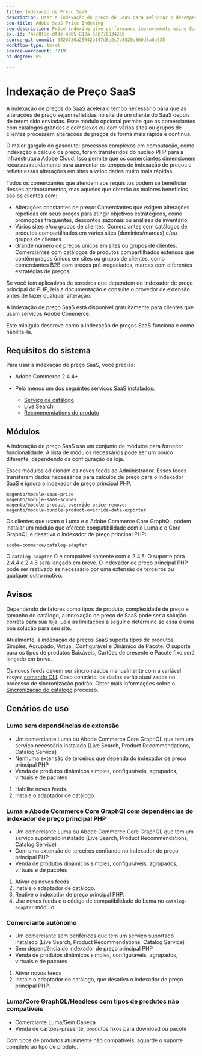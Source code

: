 ```yaml
---
title: Indexação de Preço SaaS
description: Usar a indexação de preço de SaaS para melhorar o desempenho
seo-title: Adobe SaaS Price Indexing
seo-description: Price indexing give performance improvements using SaaS infrastructure
exl-id: 747c0f3e-dfde-4365-812a-5ab7768342ab
source-git-commit: 3820736a25942b147d6e2c7b8820c360d6a0a535
workflow-type: tm+mt
source-wordcount: '719'
ht-degree: 0%

---
```


# Indexação de Preço SaaS

A indexação de preços do SaaS acelera o tempo necessário para que as alterações de preço sejam refletidas no site de um cliente do SaaS depois de terem sido enviadas. Esse módulo opcional permite que os comerciantes com catálogos grandes e complexos ou com vários sites ou grupos de clientes processem alterações de preços de forma mais rápida e contínua.

O maior gargalo do gasoduto: processos complexos em computação, como indexação e cálculo de preço, foram transferidos do núcleo PHP para a infraestrutura Adobe Cloud. Isso permite que os comerciantes dimensionem recursos rapidamente para aumentar os tempos de indexação de preços e refletir essas alterações em sites a velocidades muito mais rápidas.

Todos os comerciantes que atendem aos requisitos podem se beneficiar desses aprimoramentos, mas aqueles que obterão os maiores benefícios são os clientes com:

* Alterações constantes de preço: Comerciantes que exigem alterações repetidas em seus preços para atingir objetivos estratégicos, como promoções frequentes, descontos sazonais ou análises de inventário.
* Vários sites e/ou grupos de clientes: Comerciantes com catálogos de produtos compartilhados em vários sites (domínios/marcas) e/ou grupos de clientes.
* Grande número de preços únicos em sites ou grupos de clientes: Comerciantes com catálogos de produtos compartilhados extensos que contêm preços únicos em sites ou grupos de clientes, como comerciantes B2B com preços pré-negociados, marcas com diferentes estratégias de preços.

Se você tem aplicativos de terceiros que dependem do indexador de preço principal do PHP, leia a documentação e consulte o provedor de extensão antes de fazer qualquer alteração.

A indexação de preço SaaS está disponível gratuitamente para clientes que usam serviços Adobe Commerce.

Este miniguia descreve como a indexação de preços SaaS funciona e como habilitá-la.

## Requisitos do sistema

Para usar a indexação de preço SaaS, você precisa:

* Adobe Commerce 2.4.4+
* Pelo menos um dos seguintes serviços SaaS instalados:

   * [Serviço de catálogo](../catalog-service/overview.md)
   * [Live Search](../live-search/guide-overview.md)
   * [Recommendations do produto](../product-recommendations/guide-overview.md)

## Módulos

A indexação de preço SaaS usa um conjunto de módulos para fornecer funcionalidade. A lista de módulos necessários pode ser um pouco diferente, dependendo da configuração da loja.

Esses módulos adicionam os novos feeds ao Administrador. Esses feeds transferem dados necessários para cálculos de preço para o indexador SaaS e ignora o indexador de preço principal PHP.

```
magento/module-saas-price
magento/module-saas-scopes
magento/module-product-override-price-remover
magento/module-bundle-product-override-data-exporter
```

Os clientes que usam o Luma e o Adobe Commerce Core GraphQL podem instalar um módulo que oferece compatibilidade com o Luma e o Core GraphQL e desativa o indexador de preço principal PHP:

```
adobe-commerce/catalog-adapter
```

O `catalog-adapter` O é compatível somente com o 2.4.5. O suporte para 2.4.4 e 2.4.6 será lançado em breve.
O indexador de preço principal PHP pode ser reativado se necessário por uma extensão de terceiros ou qualquer outro motivo.

## Avisos

Dependendo de fatores como tipos de produto, complexidade de preço e tamanho do catálogo, a indexação de preço de SaaS pode ser a solução correta para sua loja. Leia as limitações a seguir e determine se essa é uma boa solução para seu site.

Atualmente, a indexação de preços SaaS suporta tipos de produtos Simples, Agrupado, Virtual, Configurável e Dinâmico de Pacote.
O suporte para os tipos de produtos Baixáveis, Cartões de presente e Pacote fixo será lançado em breve.

Os novos feeds devem ser sincronizados manualmente com a variável `resync` [comando CLI](https://experienceleague.adobe.com/docs/commerce-merchant-services/user-guides/data-services/catalog-sync.html#resynccmdline). Caso contrário, os dados serão atualizados no processo de sincronização padrão. Obter mais informações sobre o [Sincronização do catálogo](../landing/catalog-sync.md) processo.

## Cenários de uso

### Luma sem dependências de extensão

* Um comerciante Luma ou Abode Commerce Core GraphQL que tem um serviço necessário instalado (Live Search, Product Recommendations, Catalog Service)
* Nenhuma extensão de terceiros que dependa do indexador de preço principal PHP
* Venda de produtos dinâmicos simples, configuráveis, agrupados, virtuais e de pacotes

1. Habilite novos feeds.
1. Instale o adaptador de catálogo.

### Luma e Abode Commerce Core GraphQl com dependências do indexador de preço principal PHP

* Um comerciante Luma ou Abode Commerce Core GraphQL que tem um serviço suportado instalado (Live Search, Product Recommendations, Catalog Service)
* Com uma extensão de terceiros confiando no indexador de preço principal PHP
* Venda de produtos dinâmicos simples, configuráveis, agrupados, virtuais e de pacotes

1. Ativar os novos feeds
1. Instale o adaptador de catálogo.
1. Reative o indexador de preço principal PHP.
1. Use novos feeds e o código de compatibilidade do Luma no `catalog-adapter` módulo.

### Comerciante autônomo

* Um comerciante sem periféricos que tem um serviço suportado instalado (Live Search, Product Recommendations, Catalog Service)
* Sem dependência do indexador de preço principal PHP
* Venda de produtos dinâmicos simples, configuráveis, agrupados, virtuais e de pacotes

1. Ativar novos feeds
1. Instale o adaptador de catálogo, que desativa o indexador de preço principal PHP.

### Luma/Core GraphQL/Headless com tipos de produtos não compatíveis

* Comerciante Luma/Sem Cabeça
* Venda de cartões-presente, produtos fixos para download ou pacote

Com tipos de produtos atualmente não compatíveis, aguarde o suporte completo ao tipo de produto.
